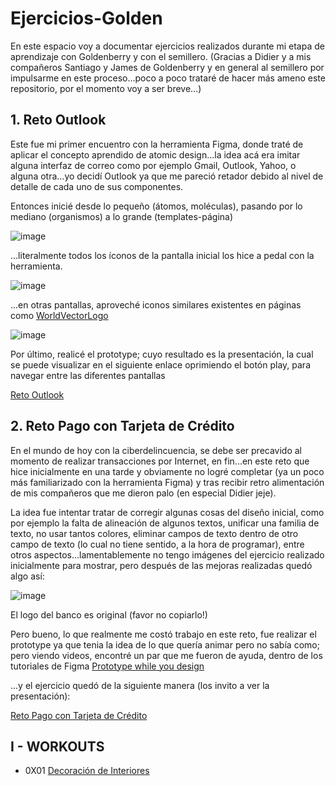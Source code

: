 # Ejercicios-Golden
En este espacio voy a documentar ejercicios realizados durante mi etapa de aprendizaje con Goldenberry y con el semillero.
(Gracias a Didier y a mis compañeros Santiago y James de Goldenberry y en general al semillero por impulsarme en este proceso...poco a poco trataré de hacer más ameno este repositorio, por el momento voy a ser breve...)


## 1. Reto Outlook 

Este fue mi primer encuentro con la herramienta Figma, donde traté de aplicar el concepto aprendido de atomic design...la idea acá era imitar alguna interfaz de correo como por ejemplo Gmail, Outlook, Yahoo, o alguna otra...yo decidí Outlook ya que me pareció retador debido al nivel de detalle de cada uno de sus componentes.

Entonces inicié desde lo pequeño (átomos, moléculas), pasando por lo mediano (organismos) a lo grande (templates-página)

![image](https://user-images.githubusercontent.com/12650489/136569541-8d93cce5-4d40-45ec-8f6c-182ecc0f61e7.png)

...literalmente todos los íconos de la pantalla inicial los hice a pedal con la herramienta.

![image](https://user-images.githubusercontent.com/12650489/136571144-f134f108-c8a9-4969-8a96-87503b1d77b2.png)

...en otras pantallas, aproveché iconos similares existentes en páginas como [WorldVectorLogo](https://worldvectorlogo.com/search/language)

![image](https://user-images.githubusercontent.com/12650489/136571968-903ffb6a-cbd3-4671-b4ab-deeebf0e2d6e.png)

Por último, realicé el prototype; cuyo resultado es la presentación, la cual se puede visualizar en el siguiente enlace oprimiendo el botón play, para navegar entre las diferentes pantallas

[Reto Outlook](https://www.figma.com/file/pBOGcuQv27myP0hZx6I0BE/Copia-Outlook?node-id=131%3A12165)

## 2. Reto Pago con Tarjeta de Crédito

En el mundo de hoy con la ciberdelincuencia, se debe ser precavido al momento de realizar transacciones por Internet, en fin...en este reto que hice inicialmente en una tarde y obviamente no logré completar (ya un poco más familiarizado con la herramienta Figma) y tras recibir retro alimentación de mis compañeros que me dieron palo (en especial Didier jeje).  

La idea fue intentar tratar de corregir algunas cosas del diseño inicial, como por ejemplo la falta de alineación de algunos textos, unificar una familia de texto, no usar tantos colores, eliminar campos de texto dentro de otro campo de texto (lo cual no tiene sentido, a la hora de programar), entre otros aspectos...lamentablemente no tengo imágenes del ejercicio realizado inicialmente para mostrar, pero después de las mejoras realizadas quedó algo así:

![image](https://user-images.githubusercontent.com/12650489/136576239-70a888c8-b0da-43e5-a704-1f815fb76ef0.png)

El logo del banco es original (favor no copiarlo!)

Pero bueno, lo que realmente me costó trabajo en este reto, fue realizar el prototype ya que tenia la idea de lo que quería animar pero no sabía como; pero viendo videos, encontré un par que me fueron de ayuda, dentro de los tutoriales de Figma [Prototype while you design](https://www.youtube.com/playlist?list=PLXDU_eVOJTx7aqRW3Skp1aRT9ktC3ctqA) 

...y el ejercicio quedó de la siguiente manera (los invito a ver la presentación):

[Reto Pago con Tarjeta de Crédito](https://www.figma.com/file/Ak8fOrDlBLBZ9ROCiySNKo/Reto_CreditCard?node-id=86%3A1766)

## I - WORKOUTS

 - 0X01 [Decoración de Interiores](https://github.com/DanielAcostaMVC/1_decoracion_interiores_coaching)
